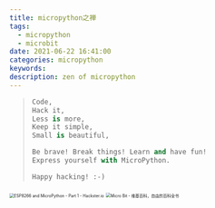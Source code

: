 ```yaml
---
title: micropython之禅
tags:
  - micropython
  - microbit
date: 2021-06-22 16:41:00
categories: micropython
keywords:
description: zen of micropython
---
```




> ```python
> Code,
> Hack it,
> Less is more,
> Keep it simple,
> Small is beautiful,
> 
> Be brave! Break things! Learn and have fun!
> Express yourself with MicroPython.
> 
> Happy hacking! :-)
> ```

<img src="https://oss.smart-lifestyle.cn/file/bmwmh.png" alt="ESP8266 and MicroPython - Part 1 - Hackster.io" style="zoom:50%;" />       <img src="https://oss.smart-lifestyle.cn/file/u74xj.png" alt="Micro Bit - 维基百科，自由的百科全书" style="zoom:50%;" />



